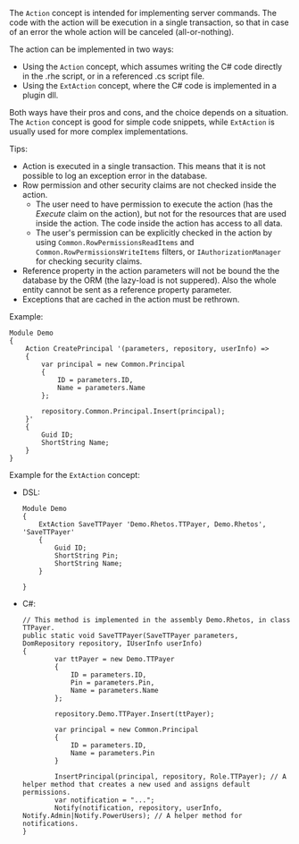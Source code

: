 The `Action` concept is intended for implementing server commands. The code with the action will be execution in a single transaction, so that in case of an error the whole action will be canceled (all-or-nothing).

The action can be implemented in two ways:

* Using the `Action` concept, which assumes writing the C# code directly in the .rhe script, or in a referenced .cs script file.
* Using the `ExtAction` concept, where the C# code is implemented in a plugin dll.

Both ways have their pros and cons, and the choice depends on a situation. The `Action` concept is good for simple code snippets, while `ExtAction` is usually used for more complex implementations.

Tips:

* Action is executed in a single transaction. This means that it is not possible to log an exception error in the database.
* Row permission and other security claims are not checked inside the action.
    - The user need to have permission to execute the action (has the *Execute* claim on the action),
      but not for the resources that are used inside the action. The code inside the action has access to all data.
    - The user's permission can be explicitly checked in the action by using `Common.RowPermissionsReadItems`
      and `Common.RowPermissionsWriteItems` filters, or `IAuthorizationManager` for checking security claims.
* Reference property in the action parameters will not be bound the the database by the ORM (the lazy-load is not suppered).
  Also the whole entity cannot be sent as a reference property parameter.
* Exceptions that are cached in the action must be rethrown.

Example:

```
Module Demo
{
    Action CreatePrincipal '(parameters, repository, userInfo) =>
    {
        var principal = new Common.Principal
        {
            ID = parameters.ID,
            Name = parameters.Name
        };
        
        repository.Common.Principal.Insert(principal);
    }'
    {
        Guid ID;
        ShortString Name;
    }
}
```

Example for the `ExtAction` concept:

* DSL:

    ```
    Module Demo
    {
        ExtAction SaveTTPayer 'Demo.Rhetos.TTPayer, Demo.Rhetos', 'SaveTTPayer'
        {
            Guid ID;
            ShortString Pin;
            ShortString Name;
        }
        
    }
    ```

* C#:

    ```
    // This method is implemented in the assembly Demo.Rhetos, in class TTPayer.
    public static void SaveTTPayer(SaveTTPayer parameters, DomRepository repository, IUserInfo userInfo)
    {
            var ttPayer = new Demo.TTPayer
            {
                ID = parameters.ID,
                Pin = parameters.Pin,
                Name = parameters.Name
            };
            
            repository.Demo.TTPayer.Insert(ttPayer);
            
            var principal = new Common.Principal
            {
                ID = parameters.ID,
                Name = parameters.Pin
            }

            InsertPrincipal(principal, repository, Role.TTPayer); // A helper method that creates a new used and assigns default permissions.
            var notification = "...";
            Notify(notification, repository, userInfo, Notify.Admin|Notify.PowerUsers); // A helper method for notifications.
    }
    ```
